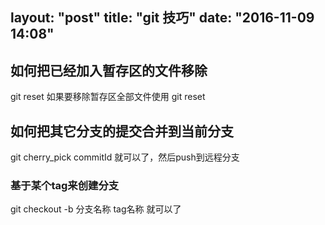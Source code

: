 layout: "post"
title: "git 技巧"
date: "2016-11-09 14:08"
---

## 如何把已经加入暂存区的文件移除
git reset <file name>
如果要移除暂存区全部文件使用
git reset

## 如何把其它分支的提交合并到当前分支
git cherry_pick commitId 就可以了，然后push到远程分支

### 基于某个tag来创建分支
git checkout -b 分支名称 tag名称 就可以了
